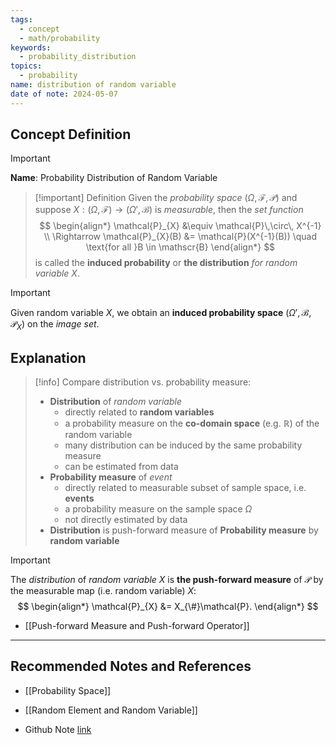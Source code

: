 ```yaml
---
tags:
  - concept
  - math/probability
keywords:
  - probability_distribution
topics:
  - probability
name: distribution of random variable
date of note: 2024-05-07
---
```


## Concept Definition

>[!important]
>**Name**:  Probability Distribution of Random Variable


>[!important] Definition
>Given the *probability space* $(\Omega, \mathscr{F}, \mathcal{P})$ and suppose $X: (\Omega, \mathscr{F}) \rightarrow (\Omega', \mathscr{B})$ is *measurable*, then the *set function*
>$$ 
> \begin{align*}
> \mathcal{P}_{X} &\equiv \mathcal{P}\,\circ\, X^{-1} \\
> \Rightarrow \mathcal{P}_{X}(B) &= \mathcal{P}(X^{-1}(B)) \quad \text{for all }B \in \mathscr{B}
> \end{align*}
>$$ 
>is called the **induced probability** or **the distribution** *for random variable $X$*. 

>[!important]
>Given random variable $X$, we obtain an **induced probability space** $(\Omega', \mathscr{B}, \mathcal{P}_X)$ on the *image set*.

## Explanation

>[!info] Compare distribution vs. probability measure:
>
>- **Distribution** of *random variable*
>	- directly related to **random variables**
>	- a probability measure on the **co-domain space** (e.g. $\mathbb{R}$) of the random variable
>	- many distribution can be induced by the same probability measure
>	- can be estimated from data
>- **Probability measure** of *event* 
>	- directly related to measurable subset of sample space, i.e. **events** 
>	- a probability measure on the sample space $\Omega$
>	- not directly estimated by data
>- **Distribution** is push-forward measure of **Probability measure** by **random variable**


>[!important]
>The *distribution* of *random variable* $X$ is **the push-forward measure** of $\mathcal{P}$ by the measurable map (i.e. random variable) $X$:
>$$
> \begin{align*}
> \mathcal{P}_{X} &= X_{\#}\mathcal{P}.
> \end{align*}
>$$ 

- [[Push-forward Measure and Push-forward Operator]]


-----------
##  Recommended Notes and References

- [[Probability Space]]
- [[Random Element and Random Variable]]


- Github Note [link](https://github.com/TianpeiLuke/SelfStudyNotes/tree/master/self-study/probability_and_measure_theory)